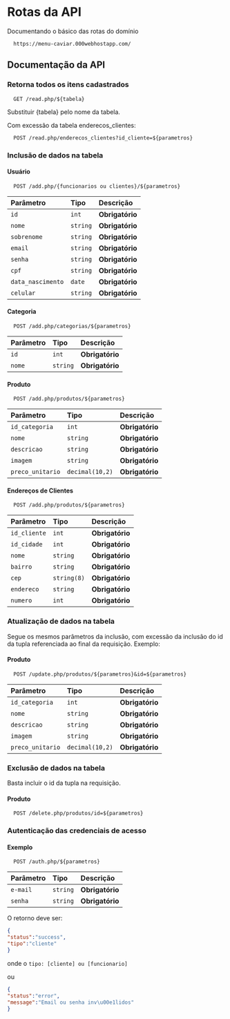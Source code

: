 
# Rotas da API

Documentando o básico das rotas do domínio
```https
  https://menu-caviar.000webhostapp.com/
```

## Documentação da API

### Retorna todos os itens cadastrados

```http
  GET /read.php/${tabela}
```
Substituir {tabela} pelo nome da tabela.

Com excessão da tabela enderecos_clientes:

```http
  POST /read.php/enderecos_clientes?id_cliente=${parametros}
```

### Inclusão de dados na tabela

#### Usuário

```http
  POST /add.php/{funcionarios ou clientes}/${parametros}
```

| Parâmetro   | Tipo       | Descrição                                   |
| :---------- | :--------- | :------------------------------------------ |
| `id`      | `int` | **Obrigatório**|
| `nome`      | `string` | **Obrigatório**|
| `sobrenome`      | `string` | **Obrigatório**|
| `email`      | `string` | **Obrigatório**|
| `senha`      | `string` | **Obrigatório**|
| `cpf`      | `string` | **Obrigatório**|
| `data_nascimento`      | `date` | **Obrigatório**|
| `celular`      | `string` | **Obrigatório**|

#### Categoria

```http
  POST /add.php/categorias/${parametros}
```

| Parâmetro   | Tipo       | Descrição                                   |
| :---------- | :--------- | :------------------------------------------ |
| `id`      | `int` | **Obrigatório**|
| `nome`      | `string` | **Obrigatório**|

#### Produto

```http
  POST /add.php/produtos/${parametros}
```

| Parâmetro   | Tipo       | Descrição                                   |
| :---------- | :--------- | :------------------------------------------ |
| `id_categoria`      | `int` | **Obrigatório**|
| `nome`      | `string` | **Obrigatório**|
| `descricao`      | `string` | **Obrigatório**|
| `imagem`      | `string` | **Obrigatório**|
| `preco_unitario`      | `decimal(10,2)` | **Obrigatório**|

#### Endereços de Clientes

```http
  POST /add.php/produtos/${parametros}
```

| Parâmetro   | Tipo       | Descrição                                   |
| :---------- | :--------- | :------------------------------------------ |
| `id_cliente`      | `int` | **Obrigatório**|
| `id_cidade`      | `int` | **Obrigatório**|
| `nome`      | `string` | **Obrigatório**|
| `bairro`      | `string` | **Obrigatório**|
| `cep`      | `string(8)` | **Obrigatório**|
| `endereco`      | `string` | **Obrigatório**|
| `numero`      | `int` | **Obrigatório**|

### Atualização de dados na tabela

Segue os mesmos parâmetros da inclusão, com excessão da inclusão do id da tupla referenciada ao final da requisição. Exemplo:

#### Produto

```http
  POST /update.php/produtos/${parametros}&id=${parametros}
```

| Parâmetro   | Tipo       | Descrição                                   |
| :---------- | :--------- | :------------------------------------------ |
| `id_categoria`      | `int` | **Obrigatório**|
| `nome`      | `string` | **Obrigatório**|
| `descricao`      | `string` | **Obrigatório**|
| `imagem`      | `string` | **Obrigatório**|
| `preco_unitario`      | `decimal(10,2)` | **Obrigatório**|

### Exclusão de dados na tabela

Basta incluir o id da tupla na requisição.

#### Produto

```http
  POST /delete.php/produtos/id=${parametros}
```

### Autenticação das credenciais de acesso

#### Exemplo

```http
  POST /auth.php/${parametros}
```

| Parâmetro   | Tipo       | Descrição                                   |
| :---------- | :--------- | :------------------------------------------ |
| `e-mail`      | `string` | **Obrigatório**|
| `senha`      | `string` | **Obrigatório**|

O retorno deve ser: 

```json
{
"status":"success",
"tipo":"cliente"
}
```

onde o ```tipo: [cliente] ou [funcionario]```

ou 

```json
{
"status":"error",
"message":"Email ou senha inv\u00e1lidos"
}
```
